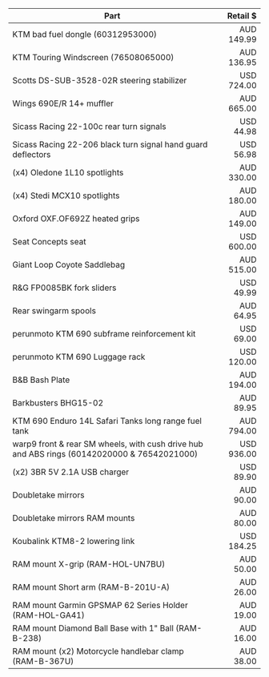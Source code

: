 | Part                                                                                         | Retail $    |
| -------------------------------------------------------------------------------------------- | ----------: |
| KTM bad fuel dongle (60312953000)                                                            | AUD  149.99 |
| KTM Touring Windscreen (76508065000)                                                         | AUD  136.95 |
| Scotts DS-SUB-3528-02R steering stabilizer                                                   | USD  724.00 |
| Wings 690E/R 14+ muffler                                                                     | AUD  665.00 |
| Sicass Racing 22-100c rear turn signals                                                      | USD   44.98 |
| Sicass Racing 22-206 black turn signal hand guard deflectors                                 | USD   56.98 |
| (x4) Oledone 1L10 spotlights                                                                 | AUD  330.00 |
| (x4) Stedi MCX10 spotlights                                                                  | AUD  180.00 |
| Oxford OXF.OF692Z heated grips                                                               | AUD  149.00 |
| Seat Concepts seat                                                                           | USD  600.00 |
| Giant Loop Coyote Saddlebag                                                                  | AUD  515.00 |
| R&G FP0085BK fork sliders                                                                    | USD   49.99 |
| Rear swingarm spools                                                                         | AUD   64.95 |
| perunmoto KTM 690 subframe reinforcement kit                                                 | USD   69.00 |
| perunmoto KTM 690 Luggage rack                                                               | USD  120.00 |
| B&B Bash Plate                                                                               | AUD  194.00 |
| Barkbusters BHG15-02                                                                         | AUD   89.95 |
| KTM 690 Enduro 14L Safari Tanks long range fuel tank                                         | AUD  794.00 |
| warp9 front & rear SM wheels, with cush drive hub and ABS rings (60142020000 & 76542021000)  | USD  936.00 |
| (x2) 3BR 5V 2.1A USB charger                                                                 | USD   89.90 |
| Doubletake mirrors                                                                           | AUD   90.00 |
| Doubletake mirrors RAM mounts                                                                | AUD   80.00 |
| Koubalink KTM8-2 lowering link                                                               | USD  184.25 |
| RAM mount X-grip (RAM-HOL-UN7BU)                                                             | AUD   50.00 |
| RAM mount Short arm (RAM-B-201U-A)                                                           | AUD   26.00 |
| RAM mount Garmin GPSMAP 62 Series Holder (RAM-HOL-GA41)                                      | AUD   19.00 |
| RAM mount Diamond Ball Base with 1" Ball (RAM-B-238)                                         | AUD   16.00 |
| RAM mount (x2) Motorcycle handlebar clamp (RAM-B-367U)                                       | AUD   38.00 |
